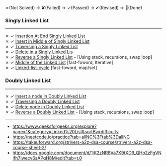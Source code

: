 ✗(Not Solved) -> ✘(Failed) -> ✓(Passed)  -> ✔(Revised) -> 💯(Done) 

### Singly Linked List
---
✗ ✓ [Insertion At End Singly Linked List](https://www.geeksforgeeks.org/problems/linked-list-insertion-1587115620/1)  
✗ ✓ [Insert in Middle of Singly Linked List](https://www.geeksforgeeks.org/problems/insert-in-middle-of-linked-list/1)    
✗ ✓ [Traversing a Singly Linked List](https://www.geeksforgeeks.org/problems/print-linked-list-elements/1)   
✗ ✓ [Delete in a Singly Linked Lis](https://www.geeksforgeeks.org/problems/delete-a-node-in-single-linked-list/1)   
✗ ✓ [Reverse a Singly Linked List](https://leetcode.com/problems/reverse-linked-list/description/) - [Using stack, recursions, swap loop]      
✗ ✓ [Middle of the Linked List](https://leetcode.com/problems/middle-of-the-linked-list/)  [fast-foword, Iterative]   
✗ ✓ [Linked-list-cycle](https://leetcode.com/problems/linked-list-cycle/) [fast-foword, map/set]   

### Doubly Linked List
---
✗ ✓ [Insert a node in Doubly Linked List](https://www.geeksforgeeks.org/problems/insert-a-node-in-doubly-linked-list/1)     
✗ ✓ [Traversing a Doubly Linked List](https://www.geeksforgeeks.org/problems/display-doubly-linked-list--154650/1)   
✗ ✓ [Delete node in Doubly Linked List](https://www.geeksforgeeks.org/problems/delete-node-in-doubly-linked-list/1)   
✗ ✓ [Reverse a Doubly Linked List](https://www.geeksforgeeks.org/problems/reverse-a-doubly-linked-list/1) - [Using stack, recursions, swap loop]      

---

- https://www.geeksforgeeks.org/explore?page=1&category=Linked%20List&sortBy=difficulty
- https://neetcode.io/practice?tab=allNC%3Ftab%3DallNC
- https://takeuforward.org/strivers-a2z-dsa-course/strivers-a2z-dsa-course-sheet-2/
- https://docs.google.com/document/d/1iK2zNR8Va7X9tXD9_QHb2zFgVNIfh7Iwecv6sAPqH8M/edit?tab=t.0
